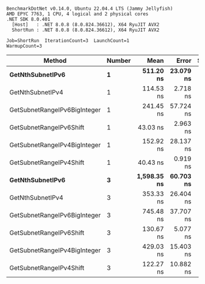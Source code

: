 ```

BenchmarkDotNet v0.14.0, Ubuntu 22.04.4 LTS (Jammy Jellyfish)
AMD EPYC 7763, 1 CPU, 4 logical and 2 physical cores
.NET SDK 8.0.401
  [Host]   : .NET 8.0.8 (8.0.824.36612), X64 RyuJIT AVX2
  ShortRun : .NET 8.0.8 (8.0.824.36612), X64 RyuJIT AVX2

Job=ShortRun  IterationCount=3  LaunchCount=1  
WarmupCount=3  

```
| Method                       | Number | Mean        | Error     | StdDev   | Min         | Max         | Gen0   | Allocated |
|----------------------------- |------- |------------:|----------:|---------:|------------:|------------:|-------:|----------:|
| **GetNthSubnetIPv6**             | **1**      |   **511.20 ns** | **23.079 ns** | **1.265 ns** |   **509.75 ns** |   **512.05 ns** | **0.0076** |     **696 B** |
| GetNthSubnetIPv4             | 1      |   114.53 ns |  2.718 ns | 0.149 ns |   114.38 ns |   114.68 ns | 0.0019 |     160 B |
| GetSubnetRangeIPv6BigInteger | 1      |   241.45 ns | 57.724 ns | 3.164 ns |   239.53 ns |   245.10 ns | 0.0048 |     432 B |
| GetSubnetRangeIPv6Shift      | 1      |    43.03 ns |  2.963 ns | 0.162 ns |    42.84 ns |    43.12 ns | 0.0019 |     160 B |
| GetSubnetRangeIPv4BigInteger | 1      |   152.92 ns | 28.137 ns | 1.542 ns |   151.92 ns |   154.70 ns | 0.0024 |     208 B |
| GetSubnetRangeIPv4Shift      | 1      |    40.43 ns |  0.919 ns | 0.050 ns |    40.39 ns |    40.49 ns | 0.0021 |     176 B |
| **GetNthSubnetIPv6**             | **3**      | **1,598.35 ns** | **60.703 ns** | **3.327 ns** | **1,594.82 ns** | **1,601.42 ns** | **0.0248** |    **2168 B** |
| GetNthSubnetIPv4             | 3      |   353.33 ns | 26.404 ns | 1.447 ns |   352.12 ns |   354.93 ns | 0.0057 |     480 B |
| GetSubnetRangeIPv6BigInteger | 3      |   745.48 ns | 37.707 ns | 2.067 ns |   743.44 ns |   747.58 ns | 0.0153 |    1296 B |
| GetSubnetRangeIPv6Shift      | 3      |   130.67 ns |  5.077 ns | 0.278 ns |   130.46 ns |   130.99 ns | 0.0057 |     480 B |
| GetSubnetRangeIPv4BigInteger | 3      |   429.03 ns | 15.403 ns | 0.844 ns |   428.48 ns |   430.00 ns | 0.0072 |     624 B |
| GetSubnetRangeIPv4Shift      | 3      |   122.27 ns | 10.882 ns | 0.596 ns |   121.65 ns |   122.84 ns | 0.0062 |     528 B |
